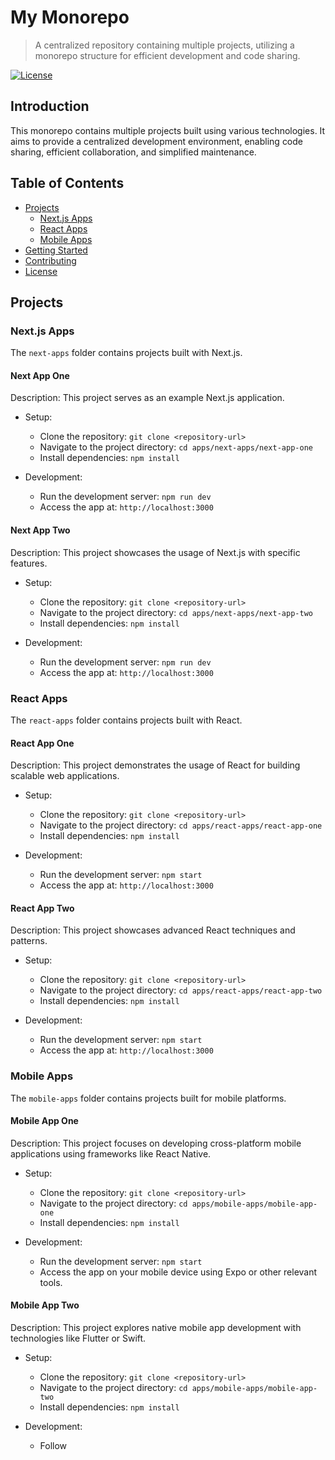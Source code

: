 # My Monorepo

> A centralized repository containing multiple projects, utilizing a monorepo structure for efficient development and code sharing.

[![License](https://img.shields.io/badge/License-MIT-blue.svg)](LICENSE)

## Introduction

This monorepo contains multiple projects built using various technologies. It aims to provide a centralized development environment, enabling code sharing, efficient collaboration, and simplified maintenance.

## Table of Contents

- [Projects](#projects)
  - [Next.js Apps](#nextjs-apps)
  - [React Apps](#react-apps)
  - [Mobile Apps](#mobile-apps)
- [Getting Started](#getting-started)
- [Contributing](#contributing)
- [License](#license)

## Projects

### Next.js Apps

The `next-apps` folder contains projects built with Next.js.

#### Next App One

Description: This project serves as an example Next.js application.

- Setup:
  - Clone the repository: `git clone <repository-url>`
  - Navigate to the project directory: `cd apps/next-apps/next-app-one`
  - Install dependencies: `npm install`

- Development:
  - Run the development server: `npm run dev`
  - Access the app at: `http://localhost:3000`

#### Next App Two

Description: This project showcases the usage of Next.js with specific features.

- Setup:
  - Clone the repository: `git clone <repository-url>`
  - Navigate to the project directory: `cd apps/next-apps/next-app-two`
  - Install dependencies: `npm install`

- Development:
  - Run the development server: `npm run dev`
  - Access the app at: `http://localhost:3000`

### React Apps

The `react-apps` folder contains projects built with React.

#### React App One

Description: This project demonstrates the usage of React for building scalable web applications.

- Setup:
  - Clone the repository: `git clone <repository-url>`
  - Navigate to the project directory: `cd apps/react-apps/react-app-one`
  - Install dependencies: `npm install`

- Development:
  - Run the development server: `npm start`
  - Access the app at: `http://localhost:3000`

#### React App Two

Description: This project showcases advanced React techniques and patterns.

- Setup:
  - Clone the repository: `git clone <repository-url>`
  - Navigate to the project directory: `cd apps/react-apps/react-app-two`
  - Install dependencies: `npm install`

- Development:
  - Run the development server: `npm start`
  - Access the app at: `http://localhost:3000`

### Mobile Apps

The `mobile-apps` folder contains projects built for mobile platforms.

#### Mobile App One

Description: This project focuses on developing cross-platform mobile applications using frameworks like React Native.

- Setup:
  - Clone the repository: `git clone <repository-url>`
  - Navigate to the project directory: `cd apps/mobile-apps/mobile-app-one`
  - Install dependencies: `npm install`

- Development:
  - Run the development server: `npm start`
  - Access the app on your mobile device using Expo or other relevant tools.

#### Mobile App Two

Description: This project explores native mobile app development with technologies like Flutter or Swift.

- Setup:
  - Clone the repository: `git clone <repository-url>`
  - Navigate to the project directory: `cd apps/mobile-apps/mobile-app-two`
  - Install dependencies: `npm install`

- Development:
  - Follow
